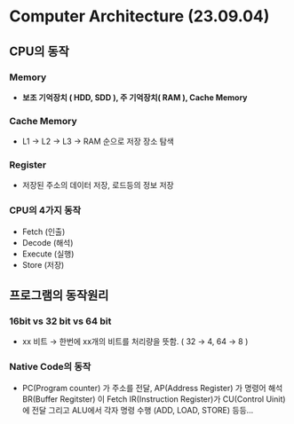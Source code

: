 # Computer Architecture (23.09.04)

## CPU의 동작

### Memory

- **보조 기억장치 ( HDD, SDD ), 주 기억장치( RAM ), Cache Memory**

### Cache Memory

- L1 → L2 → L3 → RAM 순으로 저장 장소 탐색

### Register

- 저장된 주소의 데이터 저장, 로드등의 정보 저장

### CPU의 4가지 동작

- Fetch (인출)
- Decode (해석)
- Execute (실행)
- Store (저장)

## 프로그램의 동작원리

### 16bit vs 32 bit vs 64 bit

- xx 비트 → 한번에 xx개의 비트를 처리량을 뜻함. ( 32 → 4, 64 → 8 )

### Native Code의 동작

- PC(Program counter) 가 주소를 전달, AP(Address Register) 가 명령어 해석 BR(Buffer Regitster) 이 Fetch IR(Instruction Register)가 CU(Control Uinit)에 전달 그리고 ALU에서 각자 명령 수행 (ADD, LOAD, STORE) 등등…
